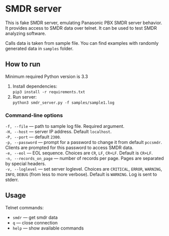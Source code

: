 # SMDR server

This is fake SMDR server, emulating Panasonic PBX SMDR server behavior. It
provides access to SMDR data over telnet. It can be used to test SMDR
analyzing software.

Calls data is taken from sample file. You can find examples with randomly generated data in `samples` folder.

## How to run

Minimum required Python version is 3.3

1. Install dependencies:  
`pip3 install -r requirements.txt`
2. Run server:  
`python3 smdr_server.py -f samples/sample1.log`

### Command-line options

`-f, --file` — path to sample log file. Required argument.  
`-H, --host` — server IP address. Default `localhost`.  
`-P, --port` — default `2300`.  
`-p, --password` — prompt for a password to change it
from default `pccsmdr`. Clients are prompted for this password
to access SMDR data.  
`-e, --eol` — EOL sequence. Choices are `CR`, `LF`, `CR+LF`.
Default is `CR+LF`.  
`-n, --records_on_page` — number of records per page. Pages are separated
by special headers.  
`-v, --loglevel` — set server loglevel. Choices are `CRITICAL`, `ERROR`, `WARNING`, `INFO`, `DEBUG` (from less to more verbose). Default is `WARNING`. Log is sent to stderr.

## Usage

Telnet commands:

- `smdr` — get smdr data
- `q` — close connection
- `help` — show available commands
